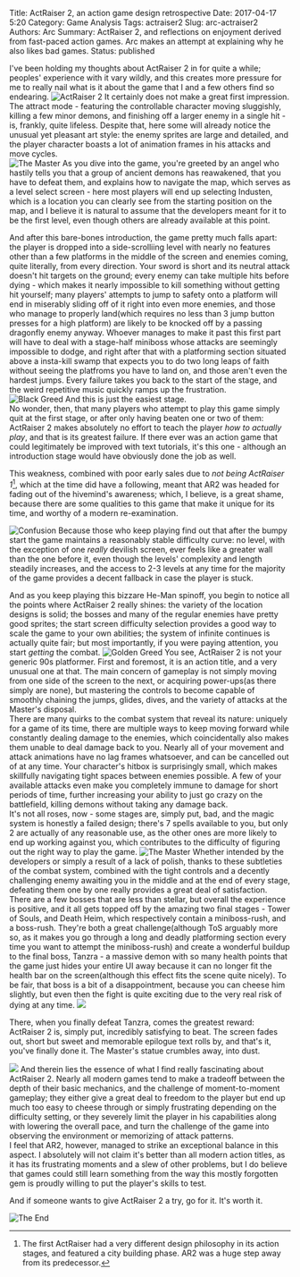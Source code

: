 Title: ActRaiser 2, an action game design retrospective
Date: 2017-04-17 5:20
Category: Game Analysis
Tags: actraiser2
Slug: arc-actraiser2
Authors: Arc
Summary: ActRaiser 2, and reflections on enjoyment derived from fast-paced action games. Arc makes an attempt at explaining why he also likes bad games.
Status: published

I've been holding my thoughts about ActRaiser 2 in for quite a while; peoples' experience with it vary wildly, and this creates more pressure for me to really nail what is it about the game that I and a few others find so endearing.
![ActRaiser 2]({attach}images/actraiser2_logo.gif)
It certainly does not make a great first impression. The attract mode - featuring the controllable character moving sluggishly, killing a few minor demons, and finishing off a larger enemy in a single hit - is, frankly, quite lifeless. Despite that, here some will already notice the unusual yet pleasant art style: the enemy sprites are large and detailed, and the player character boasts a lot of animation frames in his attacks and move cycles.  
![The Master]({attach}images/actraiser2_master_jump.png)
As you dive into the game, you're greeted by an angel who hastily tells you that a group of ancient demons has reawakened, that you have to defeat them, and explains how to navigate the map, which serves as a level select screen - here most players will end up selecting Industen, which is a location you can clearly see from the starting position on the map, and I believe it is natural to assume that the developers meant for it to be the first level, even though others are already available at this point.  

And after this bare-bones introduction, the game pretty much falls apart: the player is dropped into a side-scrolliing level with nearly no features other than a few platforms in the middle of the screen and enemies coming, quite literally, from every direction. Your sword is short and its neutral attack doesn't hit targets on the ground; every enemy can take multiple hits before dying - which makes it nearly impossible to kill something without getting hit yourself; many players' attempts to jump to safety onto a platform will end in miserably sliding off of it right into even more enemies, and those who manage to properly land(which requires no less than 3 jump button presses for a high platform) are likely to be knocked off by a passing dragonfly enemy anyway. Whoever manages to make it past this first part will have to deal with a stage-half miniboss whose attacks are seemingly impossible to dodge, and right after that with a platforming section situated above a insta-kill swamp that expects you to do two long leaps of faith without seeing the platfroms you have to land on, and those aren't even the hardest jumps. Every failure takes you back to the start of the stage, and the weird repetitive music quickly ramps up the frustration.  
![Black Greed]({attach}images/actraiser2_greed2.png)
And this is just the easiest stage.  
No wonder, then, that many players who attempt to play this game simply quit at the first stage, or after only having beaten one or two of them: ActRaiser 2 makes absolutely no effort to teach the player *how to actually play*, and that is its greatest failure. If there ever was an action game that could legitimately be improved with text tutorials, it's this one - although an introduction stage would have obviously done the job as well.  

This weakness, combined with poor early sales due to *not being ActRaiser 1*[^\*], which at the time did have a following, meant that AR2 was headed for fading out of the hivemind's awareness; which, I believe, is a great shame, because there are some qualities to this game that make it unique for its time, and worthy of a modern re-examination.  

[^\*]: The first ActRaiser had a very different design philosophy in its action stages, and featured a city building phase. AR2 was a huge step away from its predecessor.

![Confusion]({attach}images/actraiser2_confusion.png)
Because those who keep playing find out that after the bumpy start the game maintains a reasonably stable difficulty curve: no level, with the exception of one *really* devilish screen, ever feels like a greater wall than the one before it, even though the levels' complexity and length steadily increases, and the access to 2-3 levels at any time for the majority of the game provides a decent fallback in case the player is stuck.  

And as you keep playing this bizzare He-Man spinoff, you begin to notice all the points where ActRaiser 2 really shines: the variety of the location designs is solid; the bosses and many of the regular enemies have pretty good sprites; the start screen difficulty selection provides a good way to scale the game to your own abilities; the system of infinite continues is actually quite fair; but most importantly, if you were paying attention, you start *getting* the combat.
![Golden Greed]({attach}images/actraiser2_greed1.png)
You see, ActRaiser 2 is not your generic 90s platformer. First and foremost, it is an action title, and a very unusual one at that. The main concern of gameplay is not simply moving from one side of the screen to the next, or acquiring power-ups(as there simply are none), but mastering the controls to become capable of smoothly chaining the jumps, glides, dives, and the variety of attacks at the Master's disposal.  
There are many quirks to the combat system that reveal its nature: uniquely for a game of its time, there are multiple ways to keep moving forward while constantly dealing damage to the enemies, which coincidentally also makes them unable to deal damage back to you. Nearly all of your movement and attack animations have no lag frames whatsoever, and can be cancelled out of at any time. Your character's hitbox is surprisingly small, which makes skillfully navigating tight spaces between enemies possible. A few of your available attacks even make you completely immune to damage for short periods of time, further increasing your ability to just go crazy on the battlefield, killing demons without taking any damage back.  
It's not all roses, now - some stages are, simply put, bad, and the magic system is honestly a failed design; there's 7 spells available to you, but only 2 are actually of any reasonable use, as the other ones are more likely to end up working against you, which contributes to the difficulty of figuring out the right way to play the game.
![The Master]({attach}images/actraiser2_swordplant.png)
Whether intended by the developers or simply a result of a lack of polish, thanks to these subtleties of the combat system, combined with the tight controls and a decently challenging enemy awaiting you in the middle and at the end of every stage, defeating them one by one really provides a great deal of satisfaction. There are a few bosses that are less than stellar, but overall the experience is positive, and it all gets topped off by the amazing two final stages - Tower of Souls, and Death Heim, which respectively contain a miniboss-rush, and a boss-rush. They're both a great challenge(although ToS arguably more so, as it makes you go through a long and deadly platforming section every time you want to attempt the miniboss-rush) and create a wonderful buildup to the final boss, Tanzra - a massive demon with so many health points that the game just hides your entire UI away because it can no longer fit the health bar on the screen(although this effect fits the scene quite nicely). To be fair, that boss is a bit of a disappointment, because you can cheese him slightly, but even then the fight is quite exciting due to the very real risk of dying at any time.
![]({attach}images/actraiser2_credits1.png)

There, when you finally defeat Tanzra, comes the greatest reward: ActRaiser 2 is, simply put, incredibly satisfying to beat. The screen fades out, short but sweet and memorable epilogue text rolls by, and that's it, you've finally done it. The Master's statue crumbles away, into dust.

![]({attach}images/actraiser2_credits2.png)
And therein lies the essence of what I find really fascinating about ActRaiser 2. Nearly all modern games tend to make a tradeoff between the depth of their basic mechanics, and the challenge of moment-to-moment gameplay; they either give a great deal to freedom to the player but end up much too easy to cheese through or simply frustrating depending on the difficulty setting, or they severely limit the player in his capabilities along with lowering the overall pace, and turn the challenge of the game into observing the environment or memorizing of attack patterns.  
I feel that AR2, however, managed to strike an exceptional balance in this aspect. I absolutely will  not claim it's better than all modern action titles, as it has its frustrating moments and a slew of other problems, but I do believe that games could still learn something from the way this mostly forgotten gem is proudly willing to put the player's skills to test.

And if someone wants to give ActRaiser 2 a try, go for it. It's worth it.

![The End]({attach}images/actraiser2_end.png)
